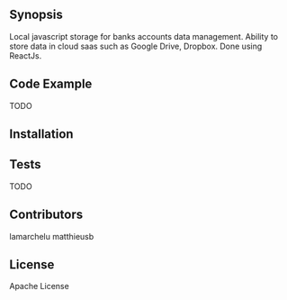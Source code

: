 ## Synopsis

Local javascript storage for banks accounts data management. Ability to store data in cloud saas such as Google Drive, Dropbox. Done using ReactJs.

## Code Example

TODO

## Installation



## Tests

TODO

## Contributors

lamarchelu
matthieusb

## License

Apache License
